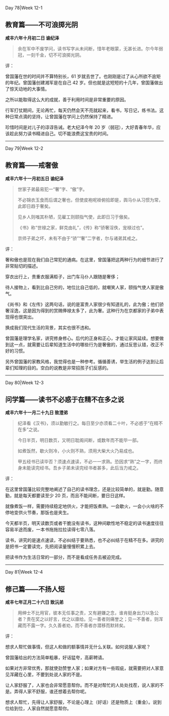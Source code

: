 Day 78|Week 12-1

## 教育篇——不可浪掷光阴

**咸丰六年十月初二日 谕纪泽**

> 余在军中不废学问，读书写字从未间断，惜年老眼蒙，无甚长进。尔今年弱冠，一刻千金，切不可浪掷光阴。

评：

曾国藩在世的时间并不算特别长，61 岁就去世了。也刚刚是过了从心所欲不逾矩的年纪。曾国藩创建湘军是在自己 42 岁。但也就是这短短的十几年，曾国藩做出了惊天动地的大事情。

之所以能取得这么大的成就，善于利用时间是非常重要的原因。

行军打仗期间，无论再忙，每天仍然会天不亮就起来，看书，写日记，练书法。这种日常点滴的坚持，让曾国藩在学问上仍然保持了精进。

珍惜时间是对儿子的谆谆告诫。老大纪泽今年 20 岁（弱冠），大好青春年华，应该趁此努力读书精进自己。切不能浪费这宝贵的时间。


------

Day 79|Week 12-2

## 教育篇——戒奢傲

**咸丰六年十一月初五日 谕纪泽**

>世家子弟最易犯一“奢”字、“傲”字。
>
>不必锦衣玉食而后谓之奢也，但使皮袍呢褂俯拾即是，舆马仆从习惯为常，此即日趋于奢矣。
>
>见乡人则嗤其朴陋，见雇工则颐指气使，此即日习于傲矣。
>
>《书》称“世禄之家，鲜克由礼”，《传》称“骄奢淫佚，宠禄过也”。
>
>京师子弟之坏，未有不由于“骄”“奢”二字者，尔与诸弟其戒之。

评：

奢和傲也是现在我们自己常犯的通病。在这里，曾国藩把这两种行为的细节进行了非常贴切的描述。

穿衣出行上，贵重衣服满柜子，出门车马仆人跟随是奢侈；

待人接物上，看到比自己穷的，地位比自己低的，就嘲笑人家，颐指气使人家是傲气。

《尚书》和《左传》这两句话，说的是富贵人家很少有知道礼的，此为傲；他们骄奢淫逸，这是因为得到的赏赐俸禄太多了，此为奢。这种行为在京都家的子弟中表现得也很突出。

换成我们现代生活的背景，其实也很不违和。

曾国藩是理学名家，讲究修身修心。后代的正身和正心，才能让家风延续。想要做到这一点，就需要让后辈知道生活中的哪些行为是奢傲的，通过反思认错，改正不好的习惯。

另外曾国藩的家教风格，我觉得也是一种参考。循循善诱，举生活的例子达到让后辈们知理的目的。空白的说教是非常招孩子们反感的。

------

Day 80|Week 12-3

## 问学篇——读书不必惑于在精不在多之说

**咸丰六年十一月二十九日 致澄弟**

> 纪泽看《汉书》，须以勤敏行之。每日至少亦须看二十叶，不必惑于“在精不在多”之说。
>
>今日半页，明日数页，又明日耽阁间断，或数年而不能毕一部。
>
>如煮饭然，歇火则冷，小火则不熟，须用大柴大火乃易成也。
>
>甲五经书已读毕否？须速点速读，不必一一求熟。恐因求“熟”之一字，而终身未能读完经书。吾乡子弟未读完经书者甚多，此后当力戒之。

评：


在这里曾国藩比较完整地阐述了自己的读书理念，还是比较简单的，就是勤。随意勤，就是每天都要读至少 20 页，而且不能间断，要日日这样。

就像煮饭一样，需要持续稳定地供火，才能把饭煮熟。一会歇火，一会小火啥的不停地变供火节奏，那饭也是夹生。

今天都半页，明天读数页或者干脆没有读书，这种间歇性地不稳定的读书速度往往容易半途而废，一本书拖拖拉拉读得七零八落。

读书，讲究的是速点速读，不必纠结于要熟悉，也不必纠结于在精不在多。讲究的是把书一定要读完，先把阅读量慢慢积累上去。

把读书作为生活日常的一部分，而不是看成任务去被迫完成。

------

Day 81|Week 12-4

## 修己篇——不扬人短

**咸丰七年正月二十六日 致沅弟**

>用绅士不比用官，彼本无任事之责，又有避嫌之念，谁肯挺身出力以急公者？贵在奖之以好言，优之以廪给。见一善者则痛誉之；见一不善者，则浑藏而不露一字。久久善者劝，而不善者亦潜移而默转矣。

评：

想求人帮忙做事情，但这人和做的额事情并无什么关联。如何说服人家呢？

曾国藩给出的方法简单粗暴，好话猛夸，高薪聘请。

如果对方非常优秀，那就使劲赞誉人家；如果对方有一些瑕疵，就需要把对人家意见浑藏在心里，不要到处说人家的不是。

让人家舒服了，人家也会非常愿意帮你。而不是对帮忙的人处处找茬，说人家的不是。弄得人家不舒服，谁还想着去帮你呢。

想求人帮忙，先得让人家舒服，不论是心理上（好话）还是物质上（重金）。说到位给到位，人家自然就愿意帮你。
















